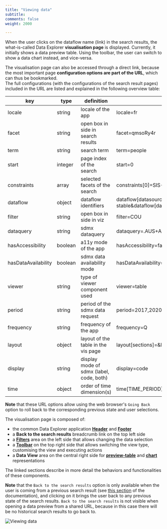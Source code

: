 ```yaml
---
title: "Viewing data"
subtitle: 
comments: false
weight: 2000

---
```


When the user clicks on the dataflow name (link) in the search results, the what-is-called Data Explorer **visualisation page** is displayed. Currently, it initially shows a data preview table. Using the toolbar, the user can switch to show a data chart instead, and vice-versa.

The visualisation page can also be accessed through a direct link, because the most important page **configuration options are part of the URL**, which can thus be bookmarked.  
The full configurations (with the configurations of the search result pages) included in the URL are listed and explained in the following overview table:

| key | type | definition | exemple |
| ------ | ------ | ------ | ------ |
| locale | string | locale of the app | locale=fr
| facet | string | open box in side in search results | facet=qmsoRy4r
| term | string | search term | term=people
| start | integer | page index of the search | start=0
| constraints | array | selected facets of the search | constraints[0]=SIS-CC-stable
| dataflow | object | dataflow identifiers | dataflow[datasourceId]=SIS-CC-stable&dataflow[dataflowId]=DF_AIR_EMISSIONS&dataflow[agencyId]=OECD&dataflow[version]=2.1
| filter | string | open box in side in viz | filter=COU
| dataquery | string | sdmx dataquery | dataquery=.AUS+AUT.GP.A
| hasAccessibility | boolean | a11y mode of the app | hasAccessibility=false
| hasDataAvailability | boolean | sdmx data availability mode | hasDataAvailability=false
| viewer | string | type of viewer component used | viewer=table
| period | string | period of the sdmx data request | period=2017,2020
| frequency | string | frequency of the app | frequency=Q
| layout | object | layout of the table in the vis page | layout[sections]=&layout[rows]=STO&layout[header]=TIME_PERIOD
| display | string | display mode of sdmx (label, code, both) | display=code
| time | object | order of time dimension(s) | time[TIME_PERIOD]=true

**Note** that these URL options allow using the web browser's `Going Back` option to roll back to the corresponding previous state and user selections.

The visualisation page is composed of:  
* the common Data Explorer application [**Header**](https://sis-cc.gitlab.io/dotstatsuite-documentation/using-de/general-layout/#header) and [**Footer**](https://sis-cc.gitlab.io/dotstatsuite-documentation/using-de/general-layout/#footer)
* a **Back to the search results** breadcrumb link on the top left side
* a [**Filters**](https://sis-cc.gitlab.io/dotstatsuite-documentation/using-de/viewing-data/filters/) area on the left side that allows changing the data selection
* a [**Toolbar**](https://sis-cc.gitlab.io/dotstatsuite-documentation/using-de/viewing-data/toolbar/) on the top right side that allows switching the view type, customising the view and executing actions
* a **Data View** area on the central right side for [**preview-table**](https://sis-cc.gitlab.io/dotstatsuite-documentation/using-de/viewing-data/preview-table/) and [**chart**](https://sis-cc.gitlab.io/dotstatsuite-documentation/using-de/viewing-data/charts/) representations

The linked sections describe in more detail the behaviors and functionalities of these components.

**Note** that the `Back to the search results` option is only available when the user is coming from a previous search result (see [this section](https://sis-cc.gitlab.io/dotstatsuite-documentation/using-de/searching-data/search-results/) of the documentation), and clicking on it brings the user back to any previous state of the search results. `Back to the search results` is not visible when opening a data preview from a shared URL, because in this case there will be no historical search results to go back to.  

![Viewing data](/dotstatsuite-documentation/images/de-viewing-data.png)
